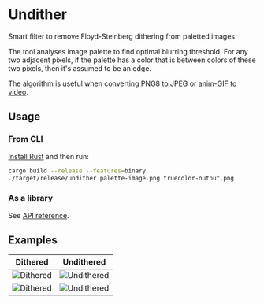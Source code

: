 Undither
========

Smart filter to remove Floyd-Steinberg dithering from paletted images.

The tool analyses image palette to find optimal blurring threshold. For any two adjacent pixels, if the palette has a color that is between colors of these two pixels, then it's assumed to be an edge.

The algorithm is useful when converting PNG8 to JPEG or [anim-GIF to video](https://imageoptim.com/api/ungif).

## Usage

### From CLI

[Install Rust](https://www.rust-lang.org/install.html) and then run:

```sh
cargo build --release --features=binary
./target/release/undither palette-image.png truecolor-output.png
```

### As a library

See [API reference](https://docs.rs/undither).

## Examples

Dithered | Undithered
:------: | :--------:
![Dithered](https://cloud.githubusercontent.com/assets/72159/2559943/e076175e-b796-11e3-8006-95b16b9563f8.png) | ![Undithered](https://cloud.githubusercontent.com/assets/72159/2559942/e0724f98-b796-11e3-8ba3-0347b852fbef.png)
![Dithered](https://cloud.githubusercontent.com/assets/72159/2558878/adb5e0ce-b75f-11e3-8ab4-3e78a4f32ecb.png) | ![Undithered](https://cloud.githubusercontent.com/assets/72159/2558877/ad96f114-b75f-11e3-9768-b99f69748a90.png)
